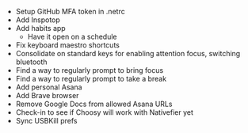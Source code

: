 * Setup GitHub MFA token in .netrc
* Add Inspotop
* Add habits app
    * Have it open on a schedule
* Fix keyboard maestro shortcuts
* Consolidate on standard keys for enabling attention focus, switching bluetooth
* Find a way to regularly prompt to bring focus
* Find a way to regularly prompt to take a break
* Add personal Asana
* Add Brave browser
* Remove Google Docs from allowed Asana URLs
* Check-in to see if Choosy will work with Nativefier yet
* Sync USBKill prefs